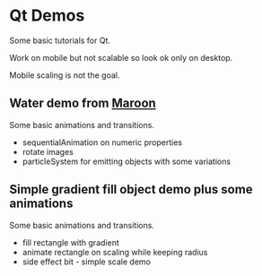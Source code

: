 # Qt Demos
Some basic tutorials for Qt.

Work on mobile but not scalable so look ok only on desktop.

Mobile scaling is not the goal.

## Water demo from [Maroon](http://doc.qt.io/qt-5/qtquick-demos-maroon-example.html)
Some basic animations and transitions.
- sequentialAnimation on numeric properties
- rotate images
- particleSystem for emitting objects with some variations

## Simple gradient fill object demo plus some animations
Some basic animations and transitions.
- fill rectangle with gradient
- animate rectangle on scaling while keeping radius
- side effect bit - simple scale demo

